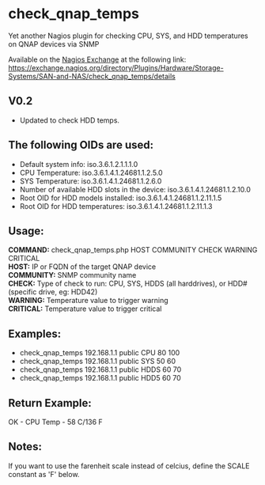 # check_qnap_temps
Yet another Nagios plugin for checking CPU, SYS, and HDD temperatures on QNAP devices via SNMP 

Available on the [Nagios Exchange](https://exchange.nagios.org/) at the following link:  
<https://exchange.nagios.org/directory/Plugins/Hardware/Storage-Systems/SAN-and-NAS/check_qnap_temps/details>

## V0.2
* Updated to check HDD temps.

## The following OIDs are used:
* Default system info: iso.3.6.1.2.1.1.1.0
* CPU Temperature: iso.3.6.1.4.1.24681.1.2.5.0
* SYS Temperature: iso.3.6.1.4.1.24681.1.2.6.0
* Number of available HDD slots in the device: iso.3.6.1.4.1.24681.1.2.10.0
* Root OID for HDD models installed: iso.3.6.1.4.1.24681.1.2.11.1.5
* Root OID for HDD temperatures: iso.3.6.1.4.1.24681.1.2.11.1.3

## Usage:
**COMMAND:** check_qnap_temps.php HOST COMMUNITY CHECK WARNING CRITICAL  
**HOST:** IP or FQDN of the target QNAP device  
**COMMUNITY:** SNMP community name  
**CHECK:** Type of check to run: CPU, SYS, HDDS (all harddrives), or HDD# (specific drive, eg: HDD42)  
**WARNING:** Temperature value to trigger warning  
**CRITICAL:** Temperature value to trigger critical  

## Examples:
* check_qnap_temps 192.168.1.1 public CPU 80 100
* check_qnap_temps 192.168.1.1 public SYS 50 60
* check_qnap_temps 192.168.1.1 public HDDS 60 70
* check_qnap_temps 192.168.1.1 public HDD5 60 70

## Return Example:
OK - CPU Temp - 58 C/136 F

## Notes:
If you want to use the farenheit scale instead of celcius, define the SCALE constant as 'F' below.

